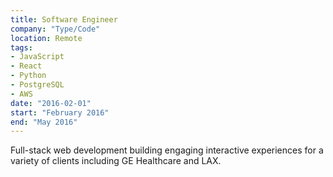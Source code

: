 ```yaml
---
title: Software Engineer
company: "Type/Code"
location: Remote
tags: 
- JavaScript
- React
- Python
- PostgreSQL
- AWS
date: "2016-02-01"
start: "February 2016"
end: "May 2016"
---
```


Full-stack web development building engaging interactive experiences for a variety of clients including GE Healthcare and LAX.
